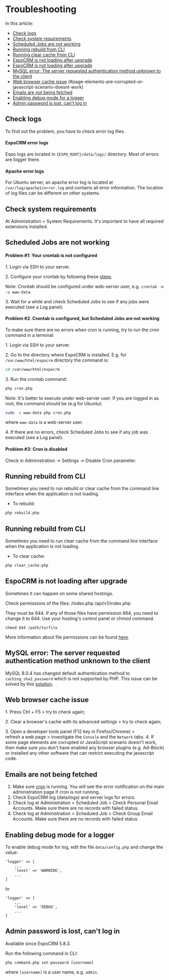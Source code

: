 # Troubleshooting

In this article:

* [Check logs](#check-logs)
* [Check system requirements](#check-system-requirements)
* [Scheduled Jobs are not working](#scheduled-jobs-are-not-working)
* [Running rebuild from CLI](#running-rebuild-from-cli)
* [Running clear cache from CLI](#running-clear-cache-from-cli)
* [EspoCRM is not loading after upgrade](
#running-clear-cache-from-cli)
* [EspoCRM is not loading after upgrade](#espocrm-is-not-loading-after-upgrade)
* [MySQL error: The server requested authentication method unknown to the client](#mysql-error-the-server-requested-authentication-method-unknown-to-the-client)
* [Web browser cache issue](#web-browser-cache-issue)
(#page-elements-are-corrupted-or-javascript-scenario-doesnt-work)
* [Emails are not being fetched](#emails-are-not-being-fetched)
* [Enabling debug mode for a logger](#enabling-debug-mode-for-a-logger)
* [Admin password is lost, can't log in](#admin-password-is-lost-cant-log-in)

## Check logs

To find out the problem, you have to check error log files.

#### EspoCRM error logs

Espo logs are located in `{ESPO_ROOT}/data/logs/` directory. Most of errors are logger there.

#### Apache error logs

For Ubuntu server, an apache error log is located at `/var/log/apache2/error.log` and contains all error information. The location of log files can be different on other systems.

## Check system requirements

At Administration > System Requirements. It's important to have all required extensions installed.

## Scheduled Jobs are not working

#### Problem #1: Your crontab is not configured

1\. Login via SSH to your server.

2\. Configure your crontab by following these [steps](server-configuration.md#setting-up-crontab).

Note: Crontab should be configured under web-server user, e.g. `crontab -e -u www-data`.

3\. Wait for a while and check Scheduled Jobs to see if any jobs were executed (see a Log panel).

#### Problem #2. Crontab is configured, but Scheduled Jobs are not working

To make sure there are no errors when cron is running, try to run the cron command in a terminal:

1\. Login via SSH to your server.

2\. Go to the directory where EspoCRM is installed. E.g. for `/var/www/html/espocrm` directory the command is:

```bash
cd /var/www/html/espocrm
```

3\. Run the crontab command:

```bash
php cron.php
```

Note: It's better to execute under web-server user. If you are logged in as root, the command should be (e.g for Ubuntu):

```bash
sudo -u www-data php cron.php
```

where `www-data` is a web-server user.

4\. If there are no errors, check Scheduled Jobs to see if any job was executed (see a Log panel).

#### Problem #3: Cron is disabled

Check in Administration -> Settings -> Disable Cron parameter.

## Running rebuild from CLI

Sometimes you need to run rebuild or clear cache from the command line interface when the application is not loading.

* To rebuild:
```bash
php rebuild.php
```
## Running rebuild from CLI

Sometimes you need to run clear cache from the command line interface when the application is not loading.

* To clear cache:
```bash
php clear_cache.php
```

## EspoCRM is not loading after upgrade

Sometimes it can happen on some shared hostings.

Check permissions of the files:
/index.php
/api/v1/index.php

They must be 644. If any of those files have permission 664, you need to change it to 644. Use your hosting's control panel or chmod command.

```
chmod 644 /path/to/file
```
More information about file permissions can be found [here](server-configuration.md#required-permissions-for-unix-based-systems).

## MySQL error: The server requested authentication method unknown to the client

MySQL 8.0.4 has changed default authentication method to `caching_sha2_password` which is not supported by PHP. This issue can be solved by this [solution](server-configuration.md#mysql-8-support).

## Web browser cache issue

1\. Press Ctrl + F5 > try to check again;

2\. Clear a browser's cache with its advanced settings > try to check again;

3\. Open a developer tools panel (F12 key in Firefox/Chrome) >  
refresh a web page > investigate the `Console` and the `Network` tabs.
4\. If some page elements are corrupted or JavaScript scenario doesn't work, then make sure you don't have enabled any browser plugins (e.g. Ad-Block) or installed any other software that can restrict executing the javascript code.

## Emails are not being fetched

1. Make sure [cron](server-configuration.md#setting-up-crontab) is running. You will see the error notification on the main administration page if cron is not running.
2. Check EspoCRM log (data/logs) and server logs for errors.
3. Check log at Administration > Scheduled Job > Check Personal Email Accounts. Make sure there are no records with failed status.
4. Check log at Administration > Scheduled Job > Check Group Email Accounts. Make sure there are no records with failed status.

## Enabling debug mode for a logger

To enable debug mode for log, edit the file `data/config.php` and change the value:

```
'logger' => [
    ...
    'level' => 'WARNING',
    ...
]
```
to
```
'logger' => [
    ...
    'level' => 'DEBUG',
    ...
]
```

## Admin password is lost, can't log in

Available since EspoCRM 5.8.3.

Run the following command in CLI:

```
php command.php set-password [username]
```

where `[username]` is a user name, e.g. `admin`.
